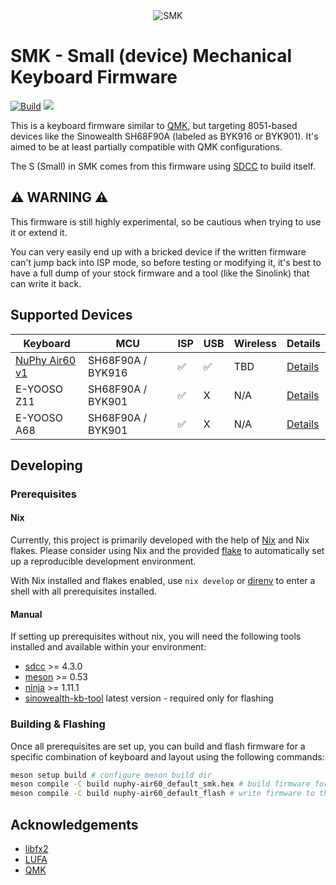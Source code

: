 <div align="center">
  <img src="https://github.com/carlossless/smk/assets/498906/30535a69-47a5-4229-8e08-fe2a840d8355" alt="SMK" />
</div>

# SMK - Small (device) Mechanical Keyboard Firmware

[![Build](https://github.com/carlossless/smk/actions/workflows/build.yml/badge.svg)](https://github.com/carlossless/smk/actions/workflows/build.yml) [![](https://img.shields.io/badge/discord-SMK-blue)](https://discord.gg/SZFBDBuxrK)

This is a keyboard firmware similar to [QMK](https://github.com/qmk/qmk_firmware), but targeting 8051-based devices like the Sinowealth SH68F90A (labeled as BYK916 or BYK901). It's aimed to be at least partially compatible with QMK configurations.

The S (Small) in SMK comes from this firmware using [SDCC](https://sdcc.sourceforge.net/) to build itself.

## ⚠️ WARNING ⚠️

This firmware is still highly experimental, so be cautious when trying to use it or extend it.

You can very easily end up with a bricked device if the written firmware can't jump back into ISP mode, so before testing or modifying it, it's best to have a full dump of your stock firmware and a tool (like the Sinolink) that can write it back.

## Supported Devices

| Keyboard | MCU | ISP | USB | Wireless | Details |
| -------- | --- | --- | --- | -------- | ------- |
| [NuPhy Air60 v1](https://nuphy.com/products/air60) | SH68F90A / BYK916 | ✅ | ✅ | TBD | [Details](docs/keyboards/nuphy-air60.md) |
| E-YOOSO Z11 | SH68F90A / BYK901 | ✅ | X | N/A | [Details](docs/keyboards/eyooso-z11.md) |
| E-YOOSO A68 | SH68F90A / BYK901 | ✅ | X | N/A | [Details](docs/keyboards/eyooso-a68.md) |

## Developing

### Prerequisites

#### Nix

Currently, this project is primarily developed with the help of [Nix](https://nixos.org/) and Nix flakes. Please consider using Nix and the provided [flake](https://github.com/carlossless/smk/blob/master/flake.nix) to automatically set up a reproducible development environment.

With Nix installed and flakes enabled, use `nix develop` or [direnv](https://direnv.net/) to enter a shell with all prerequisites installed.

#### Manual

If setting up prerequisites without nix, you will need the following tools installed and available within your environment:

* [sdcc](https://sdcc.sourceforge.net/) >= 4.3.0
* [meson](https://mesonbuild.com/) >= 0.53
* [ninja](https://ninja-build.org/) >= 1.11.1
* [sinowealth-kb-tool](https://github.com/carlossless/sinowealth-kb-tool) latest version - required only for flashing

### Building & Flashing

Once all prerequisites are set up, you can build and flash firmware for a specific combination of keyboard and layout using the following commands:

```sh
meson setup build # configure meson build dir
meson compile -C build nuphy-air60_default_smk.hex # build firmware for nuphy-air60 with the default layout
meson compile -C build nuphy-air60_default_flash # write firmware to the device via sinowealth-kb-tool
```

## Acknowledgements

* [libfx2](https://github.com/whitequark/libfx2)
* [LUFA](https://github.com/abcminiuser/lufa)
* [QMK](https://github.com/qmk/qmk_firmware)
